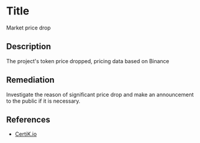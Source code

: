# Title 
Market price drop

## Description 
The project's token price dropped, pricing data based on Binance

## Remediation
Investigate the reason of significant price drop and make an announcement to the public if it is necessary.

## References 
* [CertiK.io](https://certik.io)
